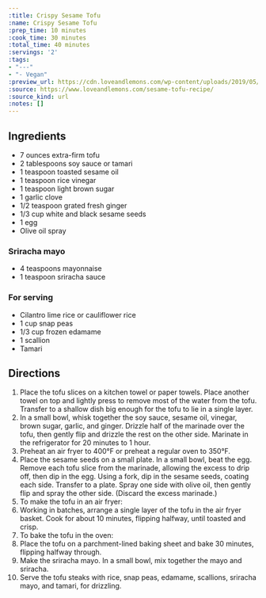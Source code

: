 ```yaml
---
:title: Crispy Sesame Tofu
:name: Crispy Sesame Tofu
:prep_time: 10 minutes
:cook_time: 30 minutes
:total_time: 40 minutes
:servings: '2'
:tags:
- "---"
- "- Vegan"
:preview_url: https://cdn.loveandlemons.com/wp-content/uploads/2019/05/tofu-recipe-150x150.jpg
:source: https://www.loveandlemons.com/sesame-tofu-recipe/
:source_kind: url
:notes: []
---
```


## Ingredients
- 7 ounces extra-firm tofu
- 2 tablespoons soy sauce or tamari
- 1 teaspoon toasted sesame oil
- 1 teaspoon rice vinegar
- 1 teaspoon light brown sugar
- 1  garlic clove
- 1/2 teaspoon grated fresh ginger
- 1/3 cup white and black sesame seeds
- 1  egg
- Olive oil spray

### Sriracha mayo
- 4 teaspoons mayonnaise
- 1 teaspoon sriracha sauce

### For serving
- Cilantro lime rice or cauliflower rice
- 1 cup snap peas
- 1/3 cup frozen edamame
- 1  scallion
- Tamari


## Directions
1. Place the tofu slices on a kitchen towel or paper towels. Place another towel on top and lightly press to remove most of the water from the tofu. Transfer to a shallow dish big enough for the tofu to lie in a single layer.
2. In a small bowl, whisk together the soy sauce, sesame oil, vinegar, brown sugar, garlic, and ginger. Drizzle half of the marinade over the tofu, then gently flip and drizzle the rest on the other side. Marinate in the refrigerator for 20 minutes to 1 hour.
3. Preheat an air fryer to 400°F or preheat a regular oven to 350°F.
4. Place the sesame seeds on a small plate. In a small bowl, beat the egg. Remove each tofu slice from the marinade, allowing the excess to drip off, then dip in the egg. Using a fork, dip in the sesame seeds, coating each side. Transfer to a plate. Spray one side with olive oil, then gently flip and spray the other side. (Discard the excess marinade.)
5. To make the tofu in an air fryer:
6. Working in batches, arrange a single layer of the tofu in the air fryer basket. Cook for about 10 minutes, flipping halfway, until toasted and crisp.
7. To bake the tofu in the oven:
8. Place the tofu on a parchment-lined baking sheet and bake 30 minutes, flipping halfway through.
9. Make the sriracha mayo. In a small bowl, mix together the mayo and sriracha.
10. Serve the tofu steaks with rice, snap peas, edamame, scallions, sriracha mayo, and tamari, for drizzling.

